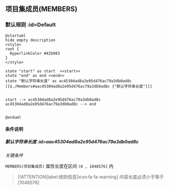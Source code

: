 ## 项目集成员(MEMBERS) <!-- {docsify-ignore-all} -->

   

### 默认规则 :id=Default

```plantuml
@startuml
hide empty description
<style>
root {
  HyperlinkColor #42b983
}
</style>

state "start" as start  <<start>>
state "end" as end <<end>>
state "默认字符串长度" as ac45304ad8a2e95d476ac79a3db0ad8c [[$./Members#aac45304ad8a2e95d476ac79a3db0ad8c {"默认字符串长度"}]]


start --> ac45304ad8a2e95d476ac79a3db0ad8c 
ac45304ad8a2e95d476ac79a3db0ad8c --> end 


@enduml
```

#### 条件说明

##### 默认字符串长度 :id=aac45304ad8a2e95d476ac79a3db0ad8c


*关键条件*


`MEMBERS(项目集成员)` 属性长度在区间 `(0 , 1048576]` 内

> [!ATTENTION|label:规则信息|icon:fa fa-warning]
> 内容长度必须小于等于[1048576]







